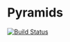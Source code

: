 # Pyramids

[![Build Status](https://travis-ci.org/loganwilliams/Pyramids.jl.svg?branch=master)](https://travis-ci.org/loganwilliams/Pyramids.jl)

